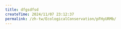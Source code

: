 ```yaml
---
title: dfgsdfsd
createTime: 2024/11/07 23:12:37
permalink: /zh-tw/EcologicalConservation/pFHyURMb/
---
```


